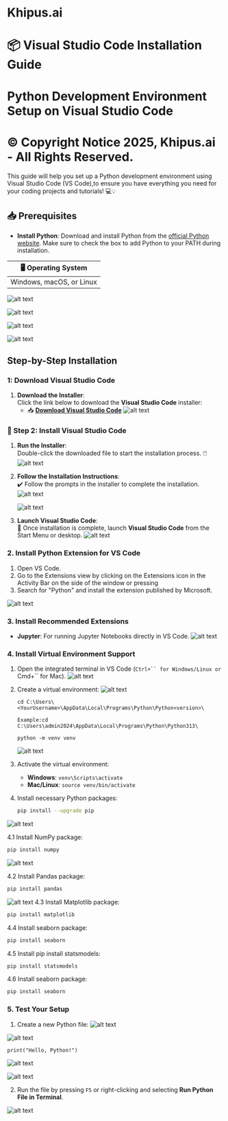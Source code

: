 # **Khipus.ai**
# 📦 **Visual Studio Code Installation Guide**

# Python Development Environment Setup on Visual Studio Code

# © Copyright Notice 2025, Khipus.ai - All Rights Reserved.

This guide will help you set up a Python development environment using Visual Studio Code (VS Code),to ensure you have everything you need for your coding projects and tutorials! 💻💡

## 📥 **Prerequisites**

- **Install Python**: Download and install Python from the [official Python website](https://www.python.org/downloads/). Make sure to check the box to add Python to your PATH during installation.

| 🖥️ **Operating System**   
|---------------------------|
| Windows, macOS, or Linux   | 

![alt text](images/image.png)

![alt text](images/image-1.png)

![alt text](images/image-2.png)

![alt text](images/image-3.png)


## Step-by-Step Installation


### 1: **Download Visual Studio Code**

1. **Download the Installer**:  
   Click the link below to download the **Visual Studio Code** installer:  
   - 📥 [**Download Visual Studio Code**](https://code.visualstudio.com/)
![alt text](images/image-4.png)
 

### 🔧 Step 2: **Install Visual Studio Code**

1. **Run the Installer**:  
   Double-click the downloaded file to start the installation process. 🖱️ 
   ![alt text](images/image-5.png) 

2. **Follow the Installation Instructions**:  
   ✔️ Follow the prompts in the installer to complete the installation.
   ![alt text](images/image-6.png)

   ![alt text](images/image-7.png)

3. **Launch Visual Studio Code**:  
   🎉 Once installation is complete, launch **Visual Studio Code** from the Start Menu or desktop.
   ![alt text](images/image-8.png)

### 2. Install Python Extension for VS Code

1. Open VS Code.
2. Go to the Extensions view by clicking on the Extensions icon in the Activity Bar on the side of the window or pressing 
3. Search for "Python" and install the extension published by Microsoft.

![alt text](images/image-9.png)

### 3. Install Recommended Extensions

- **Jupyter**: For running Jupyter Notebooks directly in VS Code.
![alt text](images/image-10.png)

### 4. Install Virtual Environment Support

1. Open the integrated terminal in VS Code (`Ctrl+`` for Windows/Linux or `Cmd+`` for Mac).
![alt text](images/image-11.png)

2. Create a virtual environment:
![alt text](images/image-12.png)

   ```
   cd C:\Users\<YourUsername>\AppData\Local\Programs\Python\Python<version>\

   Example:cd C:\Users\admin2024\AppData\Local\Programs\Python\Python313\
   ```
   ```
   python -m venv venv
   ```
   ![alt text](images/image-13.png)

3. Activate the virtual environment:
   - **Windows**: `venv\Scripts\activate`
   - **Mac/Linux**: `source venv/bin/activate`
4. Install necessary Python packages:
   ```bash
   pip install --upgrade pip
   ```
![alt text](images/image-19.png)

4.1 Install NumPy package:
   ```bash
   pip install numpy
   ```
![alt text](images/image30.png)

4.2 Install Pandas package:
   ```bash
   pip install pandas
   ```
![alt text](images/image31.png)
4.3 Install Matplotlib package:
   ```bash
   pip install matplotlib
   ```
4.4 Install seaborn package:
   ```bash
   pip install seaborn 
   ```
4.5 Install pip install statsmodels:
   ```bash
   pip install statsmodels
   ```
4.6 Install seaborn package:
   ```bash
   pip install seaborn
   ``` 

### 5. Test Your Setup

1. Create a new Python file:
![alt text](images/image-14.png)

![alt text](images/image-15.png)

   ```
   print("Hello, Python!")
   ```
   ![alt text](images/image-16.png)

   ![alt text](images/image-17.png)

2. Run the file by pressing `F5` or right-clicking and selecting **Run Python File in Terminal**.

![alt text](images/image-18.png)

